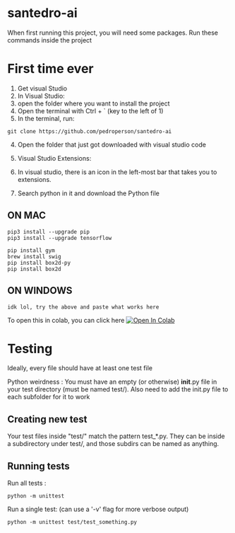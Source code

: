 # santedro-ai

When first running this project, you will need some packages. Run these commands inside the project


# First time ever
1. Get visual Studio
2. In Visual Studio:
  1. open the folder where you want to install the project
  2. Open the terminal with Ctrl + \` (key to the left of 1)
  3. In the terminal, run:
  ```
  git clone https://github.com/pedroperson/santedro-ai
  ```
  4. Open the folder that just got downloaded with visual studio code


3. Visual Studio Extensions:
  1. In visual studio, there is an icon in the left-most bar that takes you to extensions.
  2. Search python in it and download the Python file

## ON MAC

```
pip3 install --upgrade pip
pip3 install --upgrade tensorflow

pip install gym
brew install swig
pip install box2d-py
pip install box2d
```

## ON WINDOWS

```
idk lol, try the above and paste what works here
```

To open this in colab, you can click here
[![Open In Colab](https://colab.research.google.com/assets/colab-badge.svg)](https://colab.research.google.com/github/googlecolab/colabtools/blob/master/notebooks/colab-github-demo.ipynb)

# Testing

Ideally, every file should have at least one test file

Python weirdness : You must have an empty (or otherwise) **init**.py file in your test directory (must be named test/). Also need to add the init.py file to each subfolder for it to work

## Creating new test

Your test files inside "test/" match the pattern test\_\*.py. They can be inside a subdirectory under test/, and those subdirs can be named as anything.

## Running tests

Run all tests :

```
python -m unittest
```

Run a single test: (can use a '-v' flag for more verbose output)

```
python -m unittest test/test_something.py
```
